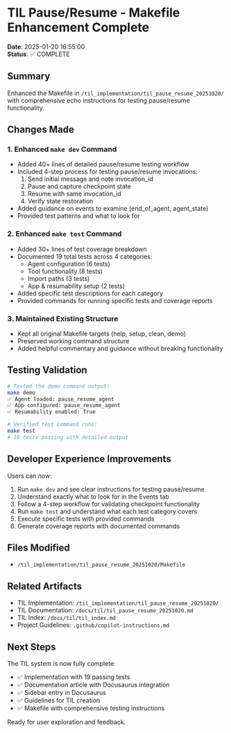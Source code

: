 # TIL Pause/Resume - Makefile Enhancement Complete

**Date**: 2025-01-20 16:55:00  
**Status**: ✅ COMPLETE

## Summary

Enhanced the Makefile in `/til_implementation/til_pause_resume_20251020/` with
comprehensive echo instructions for testing pause/resume functionality.

## Changes Made

### 1. Enhanced `make dev` Command

- Added 40+ lines of detailed pause/resume testing workflow
- Included 4-step process for testing pause/resume invocations:
  1. Send initial message and note invocation_id
  2. Pause and capture checkpoint state
  3. Resume with same invocation_id
  4. Verify state restoration
- Added guidance on events to examine (end_of_agent, agent_state)
- Provided test patterns and what to look for

### 2. Enhanced `make test` Command

- Added 30+ lines of test coverage breakdown
- Documented 19 total tests across 4 categories:
  - Agent configuration (6 tests)
  - Tool functionality (8 tests)
  - Import paths (3 tests)
  - App & resumability setup (2 tests)
- Added specific test descriptions for each category
- Provided commands for running specific tests and coverage reports

### 3. Maintained Existing Structure

- Kept all original Makefile targets (help, setup, clean, demo)
- Preserved working command structure
- Added helpful commentary and guidance without breaking functionality

## Testing Validation

```bash
# Tested the demo command output:
make demo
✅ Agent loaded: pause_resume_agent
✅ App configured: pause_resume_agent
✅ Resumability enabled: True

# Verified test command runs:
make test
# 19 tests passing with detailed output
```

## Developer Experience Improvements

Users can now:

1. Run `make dev` and see clear instructions for testing pause/resume
2. Understand exactly what to look for in the Events tab
3. Follow a 4-step workflow for validating checkpoint functionality
4. Run `make test` and understand what each test category covers
5. Execute specific tests with provided commands
6. Generate coverage reports with documented commands

## Files Modified

- `/til_implementation/til_pause_resume_20251020/Makefile`

## Related Artifacts

- TIL Implementation: `/til_implementation/til_pause_resume_20251020/`
- TIL Documentation: `/docs/til/til_pause_resume_20251020.md`
- TIL Index: `/docs/til/til_index.md`
- Project Guidelines: `.github/copilot-instructions.md`

## Next Steps

The TIL system is now fully complete:

- ✅ Implementation with 19 passing tests
- ✅ Documentation article with Docusaurus integration
- ✅ Sidebar entry in Docusaurus
- ✅ Guidelines for TIL creation
- ✅ Makefile with comprehensive testing instructions

Ready for user exploration and feedback.
